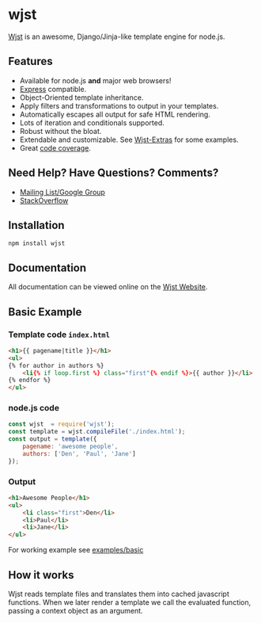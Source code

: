 # wjst

[Wjst](https://webartwork.github.io/wjst) is an awesome, Django/Jinja-like template engine for node.js.

Features
--------

* Available for node.js **and** major web browsers!
* [Express](http://expressjs.com/) compatible.
* Object-Oriented template inheritance.
* Apply filters and transformations to output in your templates.
* Automatically escapes all output for safe HTML rendering.
* Lots of iteration and conditionals supported.
* Robust without the bloat.
* Extendable and customizable. See [Wjst-Extras](https://github.com/WebArtWork/wjst-extras) for some examples.
* Great [code coverage](http://webartwork.github.io/wjst/coverage.html).

Need Help? Have Questions? Comments?
------------------------------------

* [Mailing List/Google Group](http://groups.google.com/forum/#!forum/swig-templates)
* [StackOverflow](https://stackoverflow.com/questions/tagged/wjst)

Installation
------------

    npm install wjst

Documentation
-------------

All documentation can be viewed online on the [Wjst Website](https://webartwork.github.io/wjst).

Basic Example
-------------

### Template code `index.html`

```html
<h1>{{ pagename|title }}</h1>
<ul>
{% for author in authors %}
    <li{% if loop.first %} class="first"{% endif %}>{{ author }}</li>
{% endfor %}
</ul>
```

### node.js code

```js
const wjst  = require('wjst');
const template = wjst.compileFile('./index.html');
const output = template({
    pagename: 'awesome people',
    authors: ['Den', 'Paul', 'Jane']
});
```

### Output

```html
<h1>Awesome People</h1>
<ul>
    <li class="first">Den</li>
    <li>Paul</li>
    <li>Jane</li>
</ul>
```

For working example see [examples/basic](https://github.com/webartwork/wjst/tree/master/examples/basic)

How it works
------------

Wjst reads template files and translates them into cached javascript functions. When we later render a template we call the evaluated function, passing a context object as an argument.
